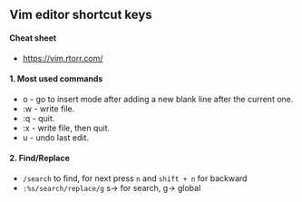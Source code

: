## Vim editor shortcut keys
#### Cheat sheet 
- https://vim.rtorr.com/
  
#### 1. Most used commands
- o - go to insert mode after adding a new blank line after the current one.
- :w - write file.
- :q - quit.
- :x - write file, then quit.
- u - undo last edit.
#### 2. Find/Replace
  - ``` /search ``` to find, for next press ``` n ``` and ``` shift + n ``` for backward
  - ``` :%s/search/replace/g ``` s-> for search, g-> global
